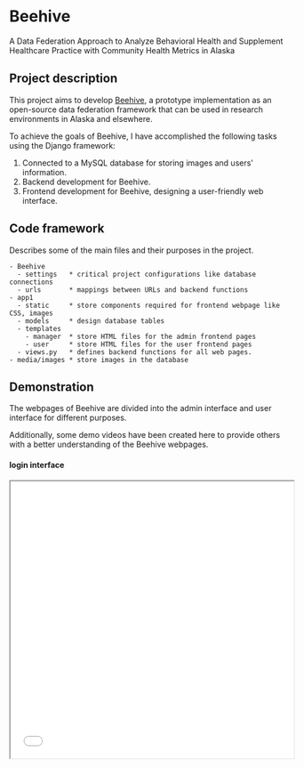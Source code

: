 # Beehive

A Data Federation Approach to Analyze Behavioral Health and Supplement Healthcare Practice with Community Health Metrics in Alaska

## Project description

This project aims to develop [Beehive](https://github.com/KathiraveluLab/Beehive/), a prototype implementation as an open-source data federation framework that can be used in research environments in Alaska and elsewhere.

To achieve the goals of Beehive, I have accomplished the following tasks using the Django framework:

1. Connected to a MySQL database for storing images and users' information.
2. Backend development for Beehive.
3. Frontend development for Beehive, designing a user-friendly web interface.

## Code framework

Describes some of the main files and their purposes in the project.

```
- Beehive
  - settings   * critical project configurations like database connections
  - urls       * mappings between URLs and backend functions
- app1
  - static     * store components required for frontend webpage like CSS, images
  - models     * design database tables
  - templates  
    - manager  * store HTML files for the admin frontend pages
    - user     * store HTML files for the user frontend pages
  - views.py   * defines backend functions for all web pages.
- media/images * store images in the database
```

## Demonstration
The webpages of Beehive are divided into the admin interface and user interface for different purposes.

Additionally, some demo videos have been created here to provide others with a better understanding of the Beehive webpages.

#### login interface

[<iframe height=498 width=510 src="demo video/login">](https://github.com/yanhuojunjun/Beehive/assets/149027679/a4ff3c45-5184-4818-923f-88aef4f60164)https://github.com/yanhuojunjun/Beehive/assets/149027679/a4ff3c45-5184-4818-923f-88aef4f60164


#### admin interface



#### user interface
